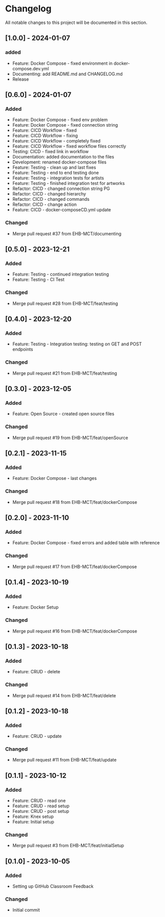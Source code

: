 # Changelog

All notable changes to this project will be documented in this section.
## [1.0.0] - 2024-01-07

### added
- Feature: Docker Compose - fixed environment in docker-compose.dev.yml
- Documenting: add README.md and CHANGELOG.md
- Release 

###

## [0.6.0] - 2024-01-07

### Added
- Feature: Docker Compose - fixed env problem
- Feature: Docker Compose - fixed connection string
- Feature: CICD Workflow - fixed
- Feature: CICD Workflow - fixing
- Feature: CICD Workflow - completely fixed
- Feature: CICD Workflow - fixed workflow files correctly
- Testing: CICD - fixed link in workflow
- Documentation: added documentation to the files
- Development: renamed docker-compose files
- Feature: Testing - clean up and last fixes
- Feature: Testing - end to end testing done
- Feature: Testing - integration tests for artists
- Feature: Testing - finished integration test for artworks
- Refactor: CICD - changed connection string PG
- Refactor: CICD - changed hierarchy
- Refactor: CICD - changed commands
- Refactor: CICD - change action
- Feature: CICD - docker-composeCD.yml update

### Changed
- Merge pull request #37 from EHB-MCT/documenting

## [0.5.0] - 2023-12-21

### Added
- Feature: Testing - continued integration testing
- Feature: Testing - CI Test

### Changed
- Merge pull request #28 from EHB-MCT/feat/testing

## [0.4.0] - 2023-12-20

### Added
- Feature: Testing - Integration testing: testing on GET and POST endpoints

### Changed
- Merge pull request #21 from EHB-MCT/feat/testing

## [0.3.0] - 2023-12-05

### Added
- Feature: Open Source - created open source files

### Changed
- Merge pull request #19 from EHB-MCT/feat/openSource

## [0.2.1] - 2023-11-15

### Added
- Feature: Docker Compose - last changes

### Changed
- Merge pull request #18 from EHB-MCT/feat/dockerCompose

## [0.2.0] - 2023-11-10

### Added
- Feature: Docker Compose - fixed errors and added table with reference

### Changed
- Merge pull request #17 from EHB-MCT/feat/dockerCompose

## [0.1.4] - 2023-10-19

### Added
- Feature: Docker Setup

### Changed
- Merge pull request #16 from EHB-MCT/feat/dockerCompose

## [0.1.3] - 2023-10-18

### Added
- Feature: CRUD - delete

### Changed
- Merge pull request #14 from EHB-MCT/feat/delete

## [0.1.2] - 2023-10-18

### Added
- Feature: CRUD - update

### Changed
- Merge pull request #11 from EHB-MCT/feat/update

## [0.1.1] - 2023-10-12

### Added
- Feature: CRUD - read one
- Feature: CRUD - read setup
- Feature: CRUD - post setup
- Feature: Knex setup
- Feature: Initial setup

### Changed
- Merge pull request #3 from EHB-MCT/feat/initialSetup

## [0.1.0] - 2023-10-05

### Added
- Setting up GitHub Classroom Feedback

### Changed
- Initial commit


